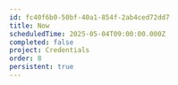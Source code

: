 ```yaml
---
id: fc40f6b0-50bf-40a1-854f-2ab4ced72dd7
title: Now
scheduledTime: 2025-05-04T09:00:00.000Z
completed: false
project: Credentials
order: 8
persistent: true
---
```


